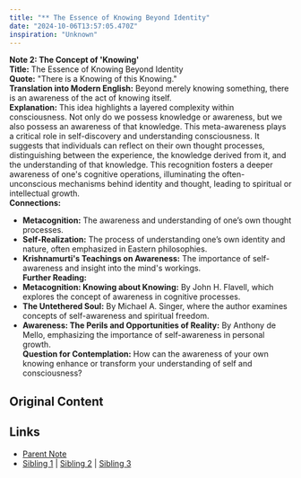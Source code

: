 ```yaml
---
title: "** The Essence of Knowing Beyond Identity"
date: "2024-10-06T13:57:05.470Z"
inspiration: "Unknown"
---
```


  
**Note 2: The Concept of 'Knowing'**  
**Title:** The Essence of Knowing Beyond Identity  
**Quote:** "There is a Knowing of this Knowing."  
**Translation into Modern English:** Beyond merely knowing something, there is an awareness of the act of knowing itself.  
**Explanation:** This idea highlights a layered complexity within consciousness. Not only do we possess knowledge or awareness, but we also possess an awareness of that knowledge. This meta-awareness plays a critical role in self-discovery and understanding consciousness. It suggests that individuals can reflect on their own thought processes, distinguishing between the experience, the knowledge derived from it, and the understanding of that knowledge. This recognition fosters a deeper awareness of one's cognitive operations, illuminating the often-unconscious mechanisms behind identity and thought, leading to spiritual or intellectual growth.  
**Connections:**  
- **Metacognition:** The awareness and understanding of one’s own thought processes.  
- **Self-Realization:** The process of understanding one’s own identity and nature, often emphasized in Eastern philosophies.  
- **Krishnamurti's Teachings on Awareness:** The importance of self-awareness and insight into the mind's workings.  
**Further Reading:**  
- **Metacognition: Knowing about Knowing:** By John H. Flavell, which explores the concept of awareness in cognitive processes.  
- **The Untethered Soul:** By Michael A. Singer, where the author examines concepts of self-awareness and spiritual freedom.  
- **Awareness: The Perils and Opportunities of Reality:** By Anthony de Mello, emphasizing the importance of self-awareness in personal growth.  
**Question for Contemplation:** How can the awareness of your own knowing enhance or transform your understanding of self and consciousness?  



## Original Content



## Links

- [Parent Note](/parent-note.md)
- [Sibling 1](/zettel1.md) | [Sibling 2](/zettel2.md) | [Sibling 3](/zettel3.md)

